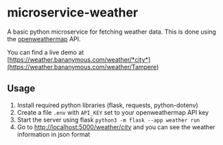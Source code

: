 # microservice-weather

A basic python microservice for fetching weather data. This is done using the [openweathermap](https://openweathermap.org) API.

You can find a live demo at [https://weather.bananymous.com/weather/*city*](https://weather.bananymous.com/weather/Tampere)

## Usage

1. Install required python libraries (flask, requests, python-dotenv)
2. Create a file `.env` with `API_KEY` set to your openweathermap API key
3. Start the server using flask `python3 -m flask --app weather run`
4. Go to [http://localhost:5000/weather/*city*](http://localhost:5000/weather/Tampere) and you can see the weather information in json format
